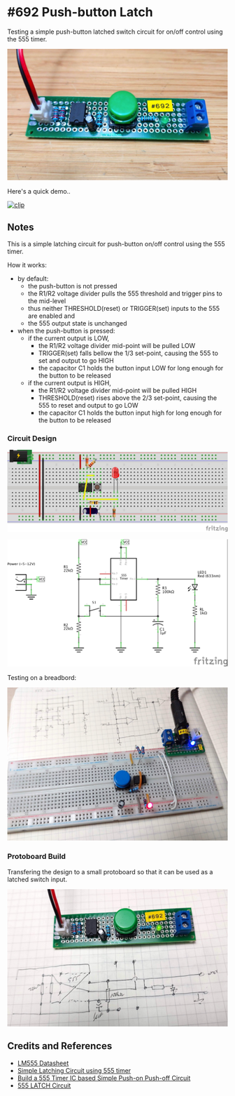 # #692 Push-button Latch

Testing a simple push-button latched switch circuit for on/off control using the 555 timer.

![Build](./assets/Latch_build.jpg?raw=true)

Here's a quick demo..

[![clip](https://img.youtube.com/vi/LyaoLRMI-wE/0.jpg)](https://www.youtube.com/watch?v=LyaoLRMI-wE)

## Notes

This is a simple latching circuit for push-button on/off control using the 555 timer.

How it works:

* by default:
    * the push-button is not pressed
    * the R1/R2 voltage divider pulls the 555 threshold and trigger pins to the mid-level
    * thus neither THRESHOLD(reset) or TRIGGER(set) inputs to the 555 are enabled and
    * the 555 output state is unchanged
* when the push-button is pressed:
    * if the current output is LOW,
        * the R1/R2 voltage divider mid-point will be pulled LOW
        * TRIGGER(set) falls bellow the 1/3 set-point, causing the 555 to set and output to go HIGH
        * the capacitor C1 holds the button input LOW for long enough for the button to be released
    * if the current output is HIGH,
        * the R1/R2 voltage divider mid-point will be pulled HIGH
        * THRESHOLD(reset) rises above the 2/3 set-point, causing the 555 to reset and output to go LOW
        * the capacitor C1 holds the button input high for long enough for the button to be released

### Circuit Design

![bb](./assets/Latch_bb.jpg?raw=true)

![schematic](./assets/Latch_schematic.jpg?raw=true)

Testing on a breadbord:

![Latch_bb_build](./assets/Latch_bb_build.jpg?raw=true)

### Protoboard Build

Transfering the design to a small protoboard so that it can be used as a latched switch input.

![protoboard_build](./assets/protoboard_build.jpg?raw=true)

## Credits and References

* [LM555 Datasheet](https://www.futurlec.com/Linear/LM555CN.shtml)
* [Simple Latching Circuit using 555 timer](https://www.circuits-diy.com/simple-latching-circuit-using-555-timer/)
* [Build a 555 Timer IC based Simple Push-on Push-off Circuit](https://circuitdigest.com/electronic-circuits/555-timer-push-on-push-off-circuit)
* [555 LATCH Circuit](https://www.555-timer-circuits.com/latch.html)
